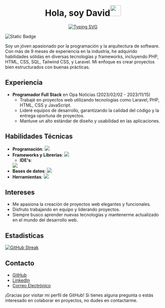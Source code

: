 
<h1 align="center"><b>Hola, soy David</b><img src="https://media.giphy.com/media/hvRJCLFzcasrR4ia7z/giphy.gif" width="35"></h1>

<div style="text-align:center;">

<a href="https://git.io/typing-svg"><img src="https://readme-typing-svg.demolab.com?font=Fira+Code&pause=1000&color=02A8F7&random=false&width=500&lines=Software+analysis+and+development+student;Passionate+about+technical+excellence;Love+learning+and+sharing+knowledge;Creatively+and+precisely+solves+problems" alt="Typing SVG" /></a>

</div>


![Static Badge](https://img.shields.io/badge/Neiva%2C%20Huila-yellow?logo=googlemaps&logoColor=white&label=Colombia&labelColor=blue&color=yellow)

Soy un jóven apasionado por la programación y la arquitectura de software. Con más de 9 meses de experiencia en la industria, he adquirido habilidades sólidas en diversas tecnologías y frameworks, incluyendo PHP, HTML, CSS, SQL, Tailwind CSS, y Laravel. Mi enfoque es crear proyectos bien estructurados con buenas prácticas.
  
## Experiencia

- **Programador Full Stack** en Opa Noticias (2023/02/02 - 2023/11/15)
  - Trabajé en proyectos web utilizando tecnologías como Laravel, PHP, HTML, CSS y JavaScript.
  - Lideré equipos de desarrollo, garantizando la calidad del código y la entrega oportuna de proyectos.
  - Mantuve un alto estándar de diseño y usabilidad en las aplicaciones.

## Habilidades Técnicas

- **Programación**:
  <a href="https://skillicons.dev">
    <img src="https://skillicons.dev/icons?i=java,js,cs,html, kotlin&perline=5" />
  </a>
- **Frameworks y Librerías**:
  <a href="https://skillicons.dev">
    <img src="https://skillicons.dev/icons?i=spring,dotnet,bootstrap,tailwind&perline=5" />
  </a>
	- **IDE's**:
  <a href="https://skillicons.dev">
    <img src="https://skillicons.dev/icons?i=visualstudio,androidstudio,vs&perline=5" />
  </a>
- **Bases de datos**:
  <a href="https://skillicons.dev">
    <img src="https://skillicons.dev/icons?i=mysql&perline=5" />
  </a>
- **Herramientas**:
   <a href="https://skillicons.dev">
    <img src="https://skillicons.dev/icons?i=notion,git,linux&perline=5" />
  </a>

## Intereses

- Me apasiona la creación de proyectos web elegantes y funcionales.
- Disfruto trabajando en equipo y liderando proyectos.
- Siempre busco aprender nuevas tecnologías y mantenerme actualizado en el mundo del desarrollo web.

## Estadisticas
  
<a href="https://git.io/streak-stats"><img src="https://github-readme-streak-stats.herokuapp.com?user=DavidFlorezQuin&theme=dark&hide_border=true&border_radius=4.6&mode=weekly" alt="GitHub Streak" /></a>

## Contacto

- [GitHub](https://github.com/DavidFlorezQuin)
- [LinkedIn](https://www.linkedin.com/in/david-florez-quintero-20189220a)
- [Correo Electrónico]( davidmauricioflorez@gmail.com)

¡Gracias por visitar mi perfil de GitHub! Si tienes alguna pregunta o estás interesado en colaborar en proyectos, no dudes en contactarme.
